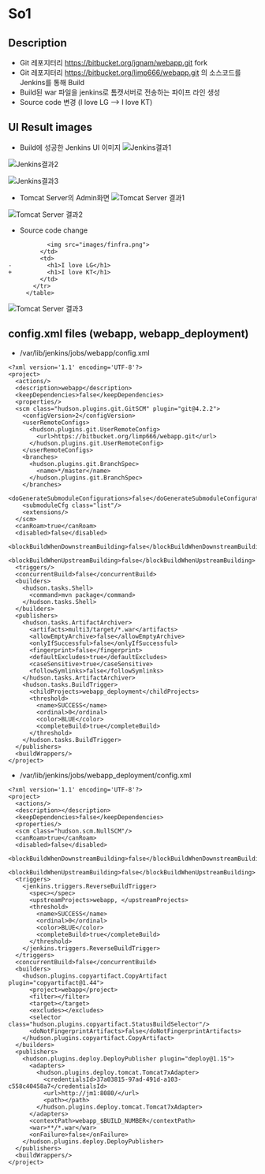 # So1
## Description
- Git 레포지터리 https://bitbucket.org/jgnam/webapp.git fork
- Git 레포지터리 https://bitbucket.org/limp666/webapp.git 의 소스코드를 Jenkins를 통해 Build
- Build된 war 파일을 jenkins로 톰캣서버로 전송하는 파이프 라인 생성
- Source code 변경 (I love LG --> I love KT)

## UI Result images
- Build에 성공한 Jenkins UI 이미지
![Jenkins결과1](2-1.png)

![Jenkins결과2](2-2.png)

![Jenkins결과3](2-3.png)

- Tomcat Server의 Admin화면
![Tomcat Server 결과1](2-4.png)

![Tomcat Server 결과2](2-5.png)


- Source code change
```
           <img src="images/finfra.png">
         </td>
         <td>
-          <h1>I love LG</h1>
+          <h1>I love KT</h1>
         </td>
       </tr>
     </table>
```
![Tomcat Server 결과3](2-6.png)


## config.xml files (webapp, webapp_deployment)
- /var/lib/jenkins/jobs/webapp/config.xml
```
<?xml version='1.1' encoding='UTF-8'?>
<project>
  <actions/>
  <description>webapp</description>
  <keepDependencies>false</keepDependencies>
  <properties/>
  <scm class="hudson.plugins.git.GitSCM" plugin="git@4.2.2">
    <configVersion>2</configVersion>
    <userRemoteConfigs>
      <hudson.plugins.git.UserRemoteConfig>
        <url>https://bitbucket.org/limp666/webapp.git</url>
      </hudson.plugins.git.UserRemoteConfig>
    </userRemoteConfigs>
    <branches>
      <hudson.plugins.git.BranchSpec>
        <name>*/master</name>
      </hudson.plugins.git.BranchSpec>
    </branches>
    <doGenerateSubmoduleConfigurations>false</doGenerateSubmoduleConfigurations>
    <submoduleCfg class="list"/>
    <extensions/>
  </scm>
  <canRoam>true</canRoam>
  <disabled>false</disabled>
  <blockBuildWhenDownstreamBuilding>false</blockBuildWhenDownstreamBuilding>
  <blockBuildWhenUpstreamBuilding>false</blockBuildWhenUpstreamBuilding>
  <triggers/>
  <concurrentBuild>false</concurrentBuild>
  <builders>
    <hudson.tasks.Shell>
      <command>mvn package</command>
    </hudson.tasks.Shell>
  </builders>
  <publishers>
    <hudson.tasks.ArtifactArchiver>
      <artifacts>multi3/target/*.war</artifacts>
      <allowEmptyArchive>false</allowEmptyArchive>
      <onlyIfSuccessful>false</onlyIfSuccessful>
      <fingerprint>false</fingerprint>
      <defaultExcludes>true</defaultExcludes>
      <caseSensitive>true</caseSensitive>
      <followSymlinks>false</followSymlinks>
    </hudson.tasks.ArtifactArchiver>
    <hudson.tasks.BuildTrigger>
      <childProjects>webapp_deployment</childProjects>
      <threshold>
        <name>SUCCESS</name>
        <ordinal>0</ordinal>
        <color>BLUE</color>
        <completeBuild>true</completeBuild>
      </threshold>
    </hudson.tasks.BuildTrigger>
  </publishers>
  <buildWrappers/>
</project>
```

- /var/lib/jenkins/jobs/webapp_deployment/config.xml
```
<?xml version='1.1' encoding='UTF-8'?>
<project>
  <actions/>
  <description></description>
  <keepDependencies>false</keepDependencies>
  <properties/>
  <scm class="hudson.scm.NullSCM"/>
  <canRoam>true</canRoam>
  <disabled>false</disabled>
  <blockBuildWhenDownstreamBuilding>false</blockBuildWhenDownstreamBuilding>
  <blockBuildWhenUpstreamBuilding>false</blockBuildWhenUpstreamBuilding>
  <triggers>
    <jenkins.triggers.ReverseBuildTrigger>
      <spec></spec>
      <upstreamProjects>webapp, </upstreamProjects>
      <threshold>
        <name>SUCCESS</name>
        <ordinal>0</ordinal>
        <color>BLUE</color>
        <completeBuild>true</completeBuild>
      </threshold>
    </jenkins.triggers.ReverseBuildTrigger>
  </triggers>
  <concurrentBuild>false</concurrentBuild>
  <builders>
    <hudson.plugins.copyartifact.CopyArtifact plugin="copyartifact@1.44">
      <project>webapp</project>
      <filter></filter>
      <target></target>
      <excludes></excludes>
      <selector class="hudson.plugins.copyartifact.StatusBuildSelector"/>
      <doNotFingerprintArtifacts>false</doNotFingerprintArtifacts>
    </hudson.plugins.copyartifact.CopyArtifact>
  </builders>
  <publishers>
    <hudson.plugins.deploy.DeployPublisher plugin="deploy@1.15">
      <adapters>
        <hudson.plugins.deploy.tomcat.Tomcat7xAdapter>
          <credentialsId>37a03815-97ad-491d-a103-c558c40458a7</credentialsId>
          <url>http://jm1:8080/</url>
          <path></path>
        </hudson.plugins.deploy.tomcat.Tomcat7xAdapter>
      </adapters>
      <contextPath>webapp_$BUILD_NUMBER</contextPath>
      <war>**/*.war</war>
      <onFailure>false</onFailure>
    </hudson.plugins.deploy.DeployPublisher>
  </publishers>
  <buildWrappers/>
</project>
```
